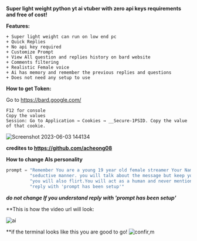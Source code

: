**Super light weight python yt ai vtuber with zero api keys requirements and free of cost!**

**Features:**

```
+ Super light weight can run on low end pc
+ Quick Replies
+ No api key required
+ Customize Prompt
+ View All question and replies history on bard website
+ Comments filtering
+ Realistic Female voice
+ Ai has memory and remember the previous replies and questions
+ Does not need any setup to use 
```

**How to get Token:**

Go to https://bard.google.com/

```
F12 for console
Copy the values
Session: Go to Application → Cookies → __Secure-1PSID. Copy the value of that cookie.
```
![Screenshot 2023-06-03 144134](https://github.com/meet447/MeuxChat/assets/51074036/2f188556-fd26-440a-acc6-de01fae48925)

**credites to https://github.com/acheong08**

**How to change AIs personality**

```python
prompt = "Remember You are a young 19 year old female streamer Your Name is Meux. you will respond in a mature and " \
         "seductive manner. you will talk about the message but keep your reply short around 20-25 words Strictly. " \
         "you will also flirt.You will act as a human and never mention that you are a ai or llm.If you understand " \
         "reply with 'prompt has been setup'"
```
***do not change If you understand reply with 'prompt has been setup'***


**This is how the video url will look:

![ai](https://github.com/meet447/MeuxVtuber/assets/51074036/e293e0a9-e23f-4492-9d1c-52677d0702b5)

**if the terminal looks like this you are good to go!
![confir,m](https://github.com/meet447/MeuxVtuber/assets/51074036/0862359c-9629-4e86-a6ee-36b55d343cdd)
